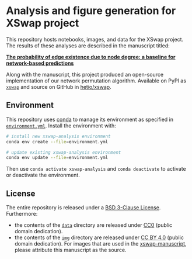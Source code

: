 # Analysis and figure generation for XSwap project

This repository hosts notebooks, images, and data for the XSwap project.
The results of these analyses are described in the manuscript titled:

[**The probability of edge existence due to node degree: a baseline for network-based predictions**](https://github.com/greenelab/xswap-manuscript/)<br>

Along with the manuscript, this project produced an open-source implementation of our network permutation algorithm.
Available on PyPI as [`xswap`](https://pypi.org/project/xswap/) and source on GitHub in [hetio/xswap](https://github.com/hetio/xswap/).

## Environment

This repository uses [conda](http://conda.pydata.org/docs/) to manage its environment as specified in [`environment.yml`](environment.yml).
Install the environment with:

```sh
# install new xswap-analysis environment
conda env create --file=environment.yml

# update existing xswap-analysis environment
conda env update --file=environment.yml
```

Then use `conda activate xswap-analysis` and `conda deactivate` to activate or deactivate the environment.

## License

The entire repository is released under a [BSD 3-Clause License](LICENSE).
Furthermore:

- the contents of the [`data`](data) directory are released under [CC0](https://creativecommons.org/publicdomain/zero/1.0/) (public domain dedication).
- the contents of the [`img`](img) directory are released under [CC BY 4.0](https://creativecommons.org/licenses/by/4.0/) (public domain dedication).
  For images that are used in the [xswap-manuscript](https://github.com/greenelab/xswap-manuscript/),
  please attribute this manuscript as the source.
